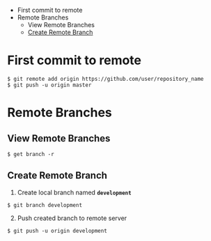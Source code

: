 * First commit to remote
* Remote Branches
  * View Remote Branches
  * [Create Remote Branch](#create-remote-branch)
# First commit to remote
```shell
$ git remote add origin https://github.com/user/repository_name
$ git push -u origin master
```
# Remote Branches
## View Remote Branches
```shell
$ get branch -r
```
## Create Remote Branch
1. Create local branch named **`development`**
```shell
$ git branch development
```
2. Push created branch to remote server
```shell
$ git push -u origin development
```
